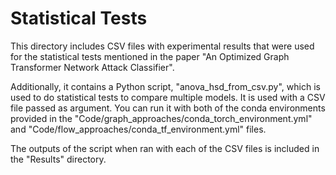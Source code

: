 # Statistical Tests

This directory includes CSV files with experimental results that were used for the statistical tests mentioned in the paper "An Optimized Graph Transformer Network Attack Classifier".

Additionally, it contains a Python script, "anova_hsd_from_csv.py", which is used to do statistical tests to compare multiple models. It is used with a CSV file passed as argument. You can run it with both of the conda environments provided in the "Code/graph_approaches/conda_torch_environment.yml" and "Code/flow_approaches/conda_tf_environment.yml" files.

The outputs of the script when ran with each of the CSV files is included in the "Results" directory.
